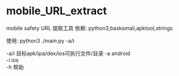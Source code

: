 # mobile_URL_extract
mobile safety
URL 提取工具 
依赖:
python3,basksmali,apktool,strings

使用:
python3 ./main.py -a/i <FilePath>

-a/i 目标apk/ipa/dex/ios可执行文件/目录
-a android  
-i ios   
-h 帮助


